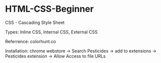 # HTML-CSS-Beginner

CSS - Cascading Style Sheet

Types: Inline CSS, Internal CSS, External CSS

Referrence: colorhunt.co

Installation: chrome webstore -> Search Pesticides -> add to extensions -> Pesticides extension -> Allow Access to file URLs
